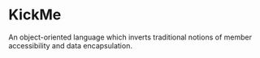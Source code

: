 KickMe
======

An object-oriented language which inverts traditional notions of member accessibility and data encapsulation.
